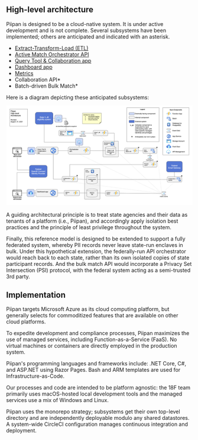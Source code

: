 ## High-level architecture

Piipan is designed to be a cloud-native system. It is under active development and is not complete. Several subsystems have been implemented; others are anticipated and indicated with an asterisk.

* [Extract-Transform-Load (ETL)](../etl)
* [Active Match Orchestrator API](../match)
* [Query Tool & Collaboration app](../query-tool)
* [Dashboard app](../dashboard)
* [Metrics](../metrics)
* Collaboration API\*
* Batch-driven Bulk Match\*
 
Here is a diagram depicting these anticipated subsystems:

<p align="center">
  <a href="./diagrams/piipan-architecture.png"><img src="./diagrams/piipan-architecture.png" alt="High-level architecture"></a>
  <!-- Google Drawing: https://docs.google.com/drawings/d/1iSC5M6pxcnfV_LoqTnSGgZ9U4TZTbfPf4CpHCv001ug/ -->
</p>

A guiding architectural principle is to treat state agencies and their data as tenants of a platform (i.e., Piipan), and accordingly apply isolation best practices and the principle of least privilege throughout the system.

Finally, this reference model is designed to be extended to support a fully federated system, whereby PII records never leave state-run enclaves in bulk. Under this hypothetical extension, the federally-run API orchestrator would reach back to each state, rather than its own isolated copies of state participant records. And the bulk match API would incorporate a Privacy Set Intersection (PSI) protocol, with the federal system acting as a semi-trusted 3rd party. 

## Implementation

Piipan targets Microsoft Azure as its cloud computing platform, but generally selects for commoditized features that are available on other cloud platforms.

To expedite development and compliance processes, Piipan maximizes the use of managed services, including Function-as-a-Service (FaaS). No virtual machines or containers are directly employed in the production system.

Piipan's programming languages and frameworks include: .NET Core, C#, and ASP.NET using Razor Pages. Bash and ARM templates are used for Infrastructure-as-Code.

Our processes and code are intended to be platform agnostic: the 18F team primarily uses macOS-hosted local development tools and the managed services use a mix of Windows and Linux.

Piipan uses the monorepo strategy; subsystems get their own top-level directory and are independently deployable modulo any shared datastores. A system-wide CircleCI configuration manages continuous integration and deployment.

